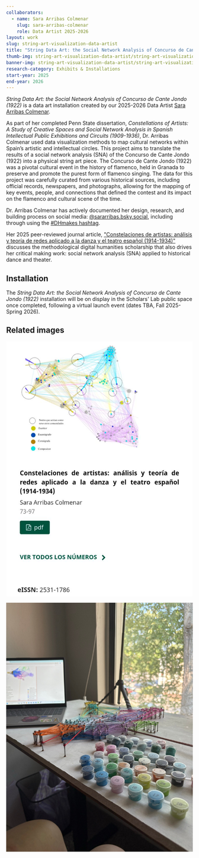 ```yaml
---
collaborators: 
  - name: Sara Arribas Colmenar
    slug: sara-arribas-colmenar
    role: Data Artist 2025-2026
layout: work
slug: string-art-visualization-data-artist
title: "String Data Art: the Social Network Analysis of Concurso de Cante Jondo (1922)"
thumb-img: string-art-visualization-data-artist/string-art-visualization-data-artist-thumb.jpg
banner-img: string-art-visualization-data-artist/string-art-visualization-data-artist-banner.png
research-category: Exhibits & Installations
start-year: 2025
end-year: 2026
---
```


*String Data Art: the Social Network Analysis of Concurso de Cante Jondo (1922)* is a data art installation created by our 2025-2026 Data Artist [Sara Arribas Colmenar](/people/sara-arribas-colmenar).

As part of her completed Penn State dissertation, *Constellations of Artists: A Study of Creative Spaces and Social Network Analysis in Spanish Intellectual Public Exhibitions and Circuits (1909-1936)*, Dr. Arribas Colmenar used data visualization methods to map cultural networks within Spain’s artistic and intellectual circles. This project aims to translate the results of a social network analysis (SNA) of the Concurso de Cante Jondo (1922) into a physical string art piece. The Concurso de Cante Jondo (1922) was a pivotal cultural event in the history of flamenco, held in Granada to preserve and promote the purest form of flamenco singing. The data for this project was carefully curated from various historical sources, including official records, newspapers, and photographs, allowing for the mapping of key events, people, and connections that defined the contest and its impact on the flamenco and cultural scene of the time.

Dr. Arribas Colmenar has actively documented her design, research, and building process on social media: [@sararribas.bsky.social](https://bsky.app/profile/sararribas.bsky.social), including through using the [#DHmakes hashtag](https://bsky.app/search?q=from%3Asararribas.bsky.social+%23dhmakes).

Her 2025 peer-reviewed journal article, ["Constelaciones de artistas: análisis y teoría de redes aplicado a la danza y el teatro español (1914-1934)"](https://doi.org/10.5944/rhd.vol.10.2025.42787) discusses the methodological digital humanities scholarship that also drives her critical making work: social network analysis (SNA) applied to historical dance and theater. 

## Installation
The *String Data Art: the Social Network Analysis of Concurso de Cante Jondo (1922)* installation will be on display in the Scholars' Lab public space once completed, following a virtual launch event (dates TBA, Fall 2025-Spring 2026).

## Related images

[![Screenshot of the article info and string viz image from Colmenar's "Constelaciones de artistas" journal article](/assets/img/work/string-art-visualization-data-artist/string-art-visualization-data-artist_article-cover.jpg)](https://doi.org/10.5944/rhd.vol.10.2025.42787)

[![Photo by Colmenar of their installation work in progress, showing a door-sized board with nails holding various coloed strings in a network viz, a variety of paint pots in various colors, and in the background their laptop screen showing the digital version of their social media analysis](/assets/img/work/string-art-visualization-data-artist/string-art-visualization-data-artist_in-progress.jpg)](https://bsky.app/profile/sararribas.bsky.social/post/3luxigpfbxs2a)